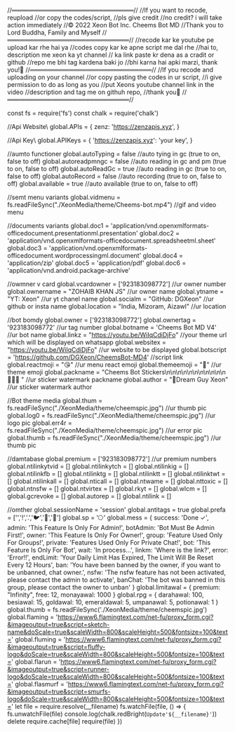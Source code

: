 //════════════════════════════//
//If you want to recode, reupload
//or copy the codes/script,
//pls give credit
//no credit? i will take action immediately
//© 2022 Xeon Bot Inc. Cheems Bot MD
//Thank you to Lord Buddha, Family and Myself
//════════════════════════════//
//recode kar ke youtube pe upload kar rhe hai ya
//codes copy kar ke apne script me dal rhe
//hai to, description me xeon ka yt channel
// ka link paste kr dena as a cradit or github 
//repo me bhi tag kardena baki jo
//bhi karna hai apki marzi, thank you!🦄
//════════════════════════════//
//If you recode and uploading on your channel
//or copy pasting the codes in ur script, 
//i give permission to do as long as you
//put Xeons youtube channel link in the video
//description and tag me on githuh repo, 
//thank you🦄
//════════════════════════════//

const fs = require('fs')
const chalk = require('chalk')

//Api Website\\
global.APIs = {
	zenz: 'https://zenzapis.xyz',
}

//Api Key\\
global.APIKeys = {
	'https://zenzapis.xyz': 'your key',
}


//aumto functioner
global.autoTyping = false //auto tying in gc (true to on, false to off)
global.autoreadpmngc = false //auto reading in gc and pm (true to on, false to off)
global.autoReadGc = true //auto reading in gc (true to on, false to off)
global.autoRecord = false //auto recording (true to on, false to off)
global.available = true //auto available (true to on, false to off)

//semt menu variants
global.vidmenu = fs.readFileSync("./XeonMedia/theme/Cheems-bot.mp4") //gif and video menu

//documents variants
global.doc1 = 'application/vnd.openxmlformats-officedocument.presentationml.presentation'
global.doc2 = 'application/vnd.openxmlformats-officedocument.spreadsheetml.sheet'
global.doc3 = 'application/vnd.openxmlformats-officedocument.wordprocessingml.document'
global.doc4 = 'application/zip'
global.doc5 = 'application/pdf'
global.doc6 = 'application/vnd.android.package-archive'

//owmner v card
global.vcardowner = ['923183098772'] //ur owner number
global.ownername = "ZOHAIB KHAN JS" //ur owner name
global.ytname = "YT: Xeon" //ur yt chanel name
global.socialm = "GitHub: DGXeon" //ur github or insta name
global.location = "India, Mizoram, Aizawl" //ur location

//bot bomdy 
global.owner = ['923183098772']
global.ownertag = '923183098772' //ur tag number
global.botname = 'Cheems Bot MD V4' //ur bot name
global.linkz = "https://youtu.be/WiIqCdiDjFo" //your theme url which will be displayed on whatsapp
global.websitex = "https://youtu.be/WiIqCdiDjFo" //ur website to be displayed
global.botscript = 'https://github.com/DGXeon/CheemsBot-MD4' //script link
global.reactmoji = "😘" //ur menu react emoji
global.themeemoji = "🦄" //ur theme emoji
global.packname = "Cheems Bot Stickers\n\n\n\n\n\n\n\n\n\n\n🦄🦄🦄 " //ur sticker watermark packname
global.author = "🦄Dream Guy Xeon" //ur sticker watermark author

//Bot theme media
global.thum = fs.readFileSync("./XeonMedia/theme/cheemspic.jpg") //ur thumb pic
global.log0 = fs.readFileSync("./XeonMedia/theme/cheemspic.jpg") //ur logo pic
global.err4r = fs.readFileSync("./XeonMedia/theme/cheemspic.jpg") //ur error pic
global.thumb = fs.readFileSync("./XeonMedia/theme/cheemspic.jpg") //ur thumb pic

//damtabase
global.premium = ['923183098772'] //ur premium numbers
global.ntilinkytvid = []
global.ntilinkytch = []
global.ntilinkig = []
global.ntilinkfb = []
global.ntilinktg = []
global.ntilinktt = []
global.ntilinktwt = []
global.ntilinkall = []
global.nticall = []
global.ntwame = []
global.nttoxic = []
global.ntnsfw = []
global.ntvirtex = []
global.rkyt = []
global.wlcm = []
global.gcrevoke = []
global.autorep = []
global.ntilink = []

//omther
global.sessionName = 'session'
global.antitags = true
global.prefa = ['','!','.','🐦','🐤','🗿']
global.sp = '⭔'
global.mess = {
    success: 'Done ✓',
    admin: 'This Feature Is Only For Admin!',
    botAdmin: 'Bot Must Be Admin First!',
    owner: 'This Feature Is Only For Owner!',
    group: 'Feature Used Only For Groups!',
    private: 'Features Used Only For Private Chat!',
    bot: 'This Feature Is Only For Bot',
    wait: 'In process...',
    linkm: 'Where is the link?',
    error: 'Error!!',
    endLimit: 'Your Daily Limit Has Expired, The Limit Will Be Reset Every 12 Hours',
    ban: 'You have been banned by the owner, if you want to be unbanned, chat owner.',
    nsfw: 'The nsfw feature has not been activated, please contact the admin to activate',
    banChat: 'The bot was banned in this group, please contact the owner to unban'
}
    global.limitawal = {
    premium: "Infinity",
    free: 12,
    monayawal: 1000
}
   global.rpg = {
   darahawal: 100,
   besiawal: 15,
   goldawal: 10,
   emeraldawal: 5,
   umpanawal: 5,
   potionawal: 1
}
global.thumb = fs.readFileSync('./XeonMedia/theme/cheemspic.jpg')
global.flaming = 'https://www6.flamingtext.com/net-fu/proxy_form.cgi?&imageoutput=true&script=sketch-name&doScale=true&scaleWidth=800&scaleHeight=500&fontsize=100&text='
global.fluming = 'https://www6.flamingtext.com/net-fu/proxy_form.cgi?&imageoutput=true&script=fluffy-logo&doScale=true&scaleWidth=800&scaleHeight=500&fontsize=100&text='
global.flarun = 'https://www6.flamingtext.com/net-fu/proxy_form.cgi?&imageoutput=true&script=runner-logo&doScale=true&scaleWidth=800&scaleHeight=500&fontsize=100&text='
global.flasmurf = 'https://www6.flamingtext.com/net-fu/proxy_form.cgi?&imageoutput=true&script=smurfs-logo&doScale=true&scaleWidth=800&scaleHeight=500&fontsize=100&text='
let file = require.resolve(__filename)
fs.watchFile(file, () => {
	fs.unwatchFile(file)
	console.log(chalk.redBright(`Update'${__filename}'`))
	delete require.cache[file]
	require(file)
})

